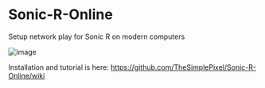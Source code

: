 # Sonic-R-Online
Setup network play for Sonic R on modern computers

![image](https://user-images.githubusercontent.com/42420434/206638714-be43d897-346f-4163-a3ba-8c73091e4ecd.png)


Installation and tutorial is here: https://github.com/TheSimplePixel/Sonic-R-Online/wiki
